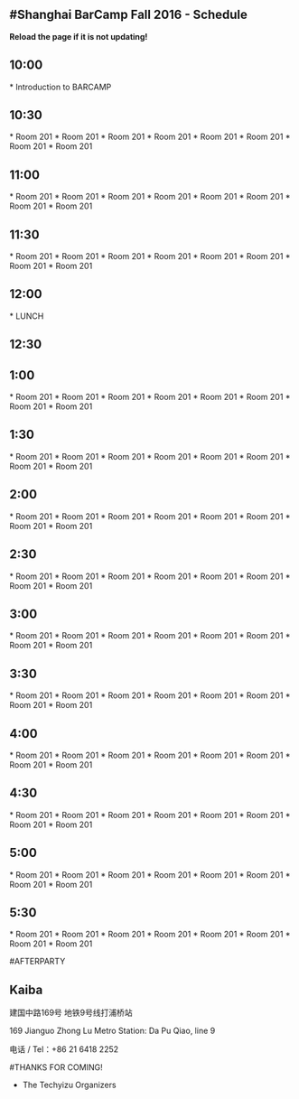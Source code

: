 #Shanghai BarCamp Fall 2016 - Schedule
--------------------------------
**Reload the page if it is not updating!**

<h2>10:00</h2>
* Introduction to BARCAMP


<h2>10:30 </h2>
* Room 201
* Room 201
* Room 201
* Room 201
* Room 201
* Room 201
* Room 201
* Room 201


<h2>11:00</h2>
* Room 201
* Room 201
* Room 201
* Room 201
* Room 201
* Room 201
* Room 201
* Room 201


<h2>11:30</h2>
* Room 201
* Room 201
* Room 201
* Room 201
* Room 201
* Room 201
* Room 201
* Room 201


<h2>12:00 </h2>
* LUNCH

<h2>12:30</h2>

<h2>1:00</h2>
* Room 201
* Room 201
* Room 201
* Room 201
* Room 201
* Room 201
* Room 201
* Room 201


<h2>1:30</h2>
* Room 201
* Room 201
* Room 201
* Room 201
* Room 201
* Room 201
* Room 201
* Room 201

<h2>2:00</h2>
* Room 201
* Room 201
* Room 201
* Room 201
* Room 201
* Room 201
* Room 201
* Room 201

<h2>2:30</h2>
* Room 201
* Room 201
* Room 201
* Room 201
* Room 201
* Room 201
* Room 201
* Room 201

<h2>3:00</h2>
* Room 201
* Room 201
* Room 201
* Room 201
* Room 201
* Room 201
* Room 201
* Room 201

<h2>3:30</h2>
* Room 201
* Room 201
* Room 201
* Room 201
* Room 201
* Room 201
* Room 201
* Room 201

<h2>4:00</h2>
* Room 201
* Room 201
* Room 201
* Room 201
* Room 201
* Room 201
* Room 201
* Room 201

<h2>4:30</h2>
* Room 201
* Room 201
* Room 201
* Room 201
* Room 201
* Room 201
* Room 201
* Room 201

<h2>5:00</h2>
* Room 201
* Room 201
* Room 201
* Room 201
* Room 201
* Room 201
* Room 201
* Room 201

<h2>5:30</h2>
* Room 201
* Room 201
* Room 201
* Room 201
* Room 201
* Room 201
* Room 201
* Room 201


#AFTERPARTY
<h2>Kaiba</h2>

建国中路169号
地铁9号线打浦桥站

169 Jianguo Zhong Lu
Metro Station: Da Pu Qiao, line 9

电话 / Tel：+86 21 6418 2252



#THANKS FOR COMING!
- The Techyizu Organizers
